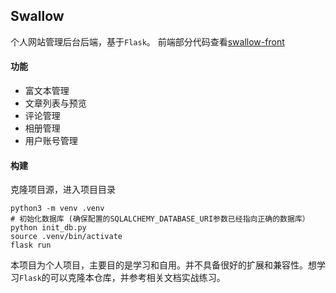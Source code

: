 Swallow
----------
个人网站管理后台后端，基于`Flask`。 前端部分代码查看[swallow-front](https://github.com/boyaziqi/swallow-front)

#### 功能
- 富文本管理
- 文章列表与预览
- 评论管理
- 相册管理
- 用户账号管理 

#### 构建
克隆项目源，进入项目目录
```shell
python3 -m venv .venv
# 初始化数据库 (确保配置的SQLALCHEMY_DATABASE_URI参数已经指向正确的数据库）
python init_db.py
source .venv/bin/activate
flask run
```

本项目为个人项目，主要目的是学习和自用。并不具备很好的扩展和兼容性。想学习`Flask`的可以克隆本仓库，并参考相关文档实战练习。
